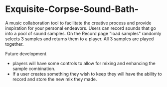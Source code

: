 # Exquisite-Corpse-Sound-Bath-
A music collaboration tool to facilitate the creative process and provide inspiration for your personal endeavors.
Users can record sounds that go into a pool of sound samples.
On the Record page "load samples" randomly selects 3 samples and returns them to a player.
All 3 samples are played together.

Future development 
  - players will have some controls to allow for mixing and enhancing the sample combination.
  - If a user creates something they wish to keep they will have the ability to record and store the new mix they made.
